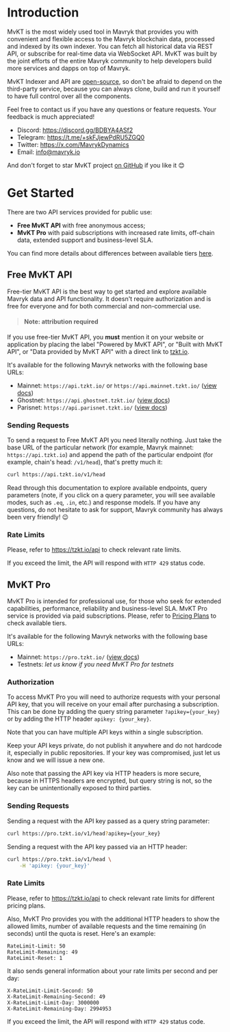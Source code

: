 ﻿# Introduction

MvKT is the most widely used tool in Mavryk that provides you with convenient and flexible access to the Mavryk blockchain data, processed and indexed by its own indexer. 
You can fetch all historical data via REST API, or subscribe for real-time data via WebSocket API. MvKT was built by the joint efforts of the entire Mavryk community 
to help developers build more services and dapps on top of Mavryk.

MvKT Indexer and API are [open-source](https://github.com/baking-bad/tzkt), so don't be afraid to depend on the third-party service,
because you can always clone, build and run it yourself to have full control over all the components.

Feel free to contact us if you have any questions or feature requests.
Your feedback is much appreciated!

- Discord: https://discord.gg/BDBYA4ASf2
- Telegram: https://t.me/+skFJjewPdRU5ZGQ0
- Twitter: https://x.com/MavrykDynamics
- Email: info@mavryk.io

And don't forget to star MvKT project [on GitHub](https://github.com/mavryk-network/mvkt) if you like it 😊

# Get Started

There are two API services provided for public use:
- **Free MvKT API** with free anonymous access;
- **MvKT Pro** with paid subscriptions with increased rate limits, off-chain data, extended support and business-level SLA.

You can find more details about differences between available tiers [here](https://tzkt.io/api).

## Free MvKT API

Free-tier MvKT API is the best way to get started and explore available Mavryk data and API functionality.
It doesn't require authorization and is free for everyone and for both commercial and non-commercial use.

> #### Note: attribution required
If you use free-tier MvKT API, you **must** mention it on your website or application by placing the label
"Powered by MvKT API", or "Built with MvKT API", or "Data provided by MvKT API" with a direct link to [tzkt.io](https://tzkt.io).

It's available for the following Mavryk networks with the following base URLs:

- Mainnet: `https://api.tzkt.io/` or `https://api.mainnet.tzkt.io/` ([view docs](https://api.tzkt.io))
- Ghostnet: `https://api.ghostnet.tzkt.io/` ([view docs](https://api.ghostnet.tzkt.io))
- Parisnet: `https://api.parisnet.tzkt.io/` ([view docs](https://api.parisnet.tzkt.io))

### Sending Requests

To send a request to Free MvKT API you need literally nothing. Just take the base URL of the particular network
(for example, Mavryk mainnet: `https://api.tzkt.io`) and append the path of the particular endpoint
(for example, chain's head: `/v1/head`), that's pretty much it: 

```bash
curl https://api.tzkt.io/v1/head
```

Read through this documentation to explore available endpoints, query parameters
(note, if you click on a query parameter, you will see available modes, such as `.eq`, `.in`, etc.)
and response models. If you have any questions, do not hesitate to ask for support, Mavryk community has always been very friendly! 😉

### Rate Limits

Please, refer to https://tzkt.io/api to check relevant rate limits.

If you exceed the limit, the API will respond with `HTTP 429` status code.

## MvKT Pro

MvKT Pro is intended for professional use, for those who seek for extended capabilities, performance, reliability and business-level SLA.
MvKT Pro service is provided via paid subscriptions. Please, refer to [Pricing Plans](https://tzkt.io/api) to check available tiers.

It's available for the following Mavryk networks with the following base URLs:

- Mainnet: `https://pro.tzkt.io/` ([view docs](https://api.tzkt.io))
- Testnets: *let us know if you need MvKT Pro for testnets*

### Authorization

To access MvKT Pro you will need to authorize requests with your personal API key, that you will receive on your email after purchasing a subscription.
This can be done by adding the query string parameter `?apikey={your_key}` or by adding the HTTP header `apikey: {your_key}`.

Note that you can have multiple API keys within a single subscription.

Keep your API keys private, do not publish it anywhere and do not hardcode it, especially in public repositories.
If your key was compromised, just let us know and we will issue a new one.

Also note that passing the API key via HTTP headers is more secure, because in HTTPS headers are encrypted,
but query string is not, so the key can be unintentionally exposed to third parties.

### Sending Requests

Sending a request with the API key passed as a query string parameter:

```bash
curl https://pro.tzkt.io/v1/head?apikey={your_key}
```

Sending a request with the API key passed via an HTTP header:

```bash
curl https://pro.tzkt.io/v1/head \
    -H 'apikey: {your_key}'
```

### Rate Limits

Please, refer to https://tzkt.io/api to check relevant rate limits for different pricing plans.

Also, MvKT Pro provides you with the additional HTTP headers to show the allowed limits, number of available requests
and the time remaining (in seconds) until the quota is reset. Here's an example:

```
RateLimit-Limit: 50
RateLimit-Remaining: 49
RateLimit-Reset: 1
```

It also sends general information about your rate limits per second and per day:

```
X-RateLimit-Limit-Second: 50
X-RateLimit-Remaining-Second: 49
X-RateLimit-Limit-Day: 3000000
X-RateLimit-Remaining-Day: 2994953
```

If you exceed the limit, the API will respond with `HTTP 429` status code.
